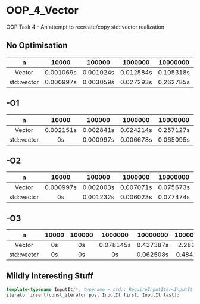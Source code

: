 # OOP_4_Vector
OOP Task 4 - An attempt to recreate/copy std::vector realization

## No Optimisation
| n | 10000 | 100000 | 1000000 | 10000000 | 100000000
| :-------------: |:-------------:| :-----:|  :-----:|  :-----: |  :-----:
| Vector      | 0.001069s | 0.001024s |  0.012584s |  0.105318s|  1.20033s
| std::vector      | 0.000997s | 0.003059s | 0.027293s|  0.262785s |  1.

## -O1
| n | 10000 | 100000 | 1000000 | 10000000 | 100000000
| :-------------: |:-------------:| :-----:|  :-----:|  :-----: |  :-----:
| Vector      | 0.002151s | 0.002841s |  0.024214s |  0.257127s|  2.3869s
| std::vector      | 0s | 0.000997s | 0.006678s|  0.065095s |  0.570939s


## -O2
| n | 10000 | 100000 | 1000000 | 10000000 | 100000000
| :-------------: |:-------------:| :-----:|  :-----:|  :-----: |  :-----:
| Vector      | 0.000997s | 0.002003s |  0.007071s |  0.075673s|  0.717879s
| std::vector      | 0s | 0.001232s | 0.006023s|  0.077474s |  0.62091s


## -O3
| n | 10000 | 100000 | 1000000 | 10000000 | 100000000
| :-------------: |:-------------:| :-----:|  :-----:|  :-----: |  :-----:
| Vector      | 0s | 0s |  0.078145s |  0.437387s|  2.28198s
| std::vector      | 0s | 0s | 0s|  0.062508s |  0.484262s


## Mildly Interesting Stuff
```C++
template<typename InputIt/*, typename = std::_RequireInputIter<InputIt>*/>
iterator insert(const_iterator pos, InputIt first, InputIt last);
```